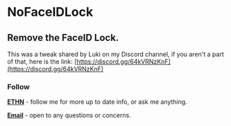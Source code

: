 # NoFaceIDLock

## Remove the FaceID Lock.


This was a tweak shared by Luki on my Discord channel, if you aren't a part of that, here is the link: [https://discord.gg/64kVRNzKnF](https://discord.gg/64kVRNzKnF)


### Follow

[**ETHN**](https://twitter.com/ethanwhited) - follow me for more up to date info, or ask me anything.

[**Email**](mailto:ethanwhited2208@gmail.com) - open to any questions or concerns.
